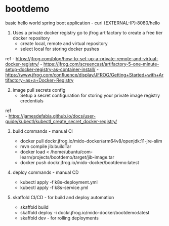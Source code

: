 # bootdemo

basic hello world spring boot application - curl {EXTERNAL-IP}:8080/hello

1. Uses a private docker registry 
    go to jfrog artifactory to create a free tier docker repository
      - create local, remote and virtual repository
      - select local for storing docker pushes
  
  ref
    - https://jfrog.com/blog/how-to-set-up-a-private-remote-and-virtual-docker-registry/
    - https://jfrog.com/screencast/artifactory-5-one-minute-setup-docker-registry-as-container-install/
    - https://www.jfrog.com/confluence/display/JFROG/Getting+Started+with+Artifactory+as+a+Docker+Registry
    
2. image pull secrets config
    - Setup a secret configuration for storing your private image registry credentials
    
  ref  
    - https://jamesdefabia.github.io/docs/user-guide/kubectl/kubectl_create_secret_docker-registry/
    
 3. build commands - manual CI
      - docker pull dockr.jfrog.io/mido-docker/arm64v8/openjdk:11-jre-slim
      - mvn compile jib:buildTar
      - docker load < /home/ubuntu/com-learn/projects/bootdemo/target/jib-image.tar
      - docker push dockr.jfrog.io/mido-docker/bootdemo:latest   
 
 4. deploy commands - manual CD
      - kubectl apply -f k8s-deployment.yml
      - kubectl apply -f k8s-service.yml
 
 5. skaffold CI/CD - for build and deploy automation 
     - skaffold build
     - skaffold deploy -i dockr.jfrog.io/mido-docker/bootdemo:latest
     - skaffold dev - for rolling deployments
 
